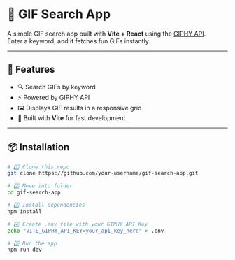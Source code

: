 # 🎉 GIF Search App

A simple GIF search app built with **Vite + React** using the [GIPHY API](https://developers.giphy.com/).  
Enter a keyword, and it fetches fun GIFs instantly.

---

## 🚀 Features
- 🔍 Search GIFs by keyword
- ⚡ Powered by GIPHY API
- 🖼️ Displays GIF results in a responsive grid
- 🎯 Built with **Vite** for fast development

---

## 📦 Installation

```bash
# 1️⃣ Clone this repo
git clone https://github.com/your-username/gif-search-app.git

# 2️⃣ Move into folder
cd gif-search-app

# 3️⃣ Install dependencies
npm install

# 4️⃣ Create .env file with your GIPHY API Key
echo "VITE_GIPHY_API_KEY=your_api_key_here" > .env

# 5️⃣ Run the app
npm run dev
